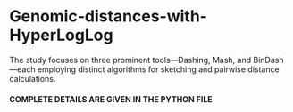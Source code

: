 # Genomic-distances-with-HyperLogLog
The study focuses on three prominent tools—Dashing, Mash, and BinDash—each employing distinct algorithms for sketching and pairwise distance calculations.
#### COMPLETE DETAILS ARE GIVEN IN THE PYTHON FILE
